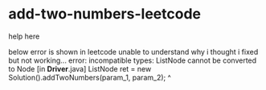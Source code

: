# add-two-numbers-leetcode
help here 

below error is shown in leetcode unable to understand why i thought i fixed but not working... 
 error: incompatible types: ListNode cannot be converted to Node [in __Driver__.java]
      ListNode ret = new Solution().addTwoNumbers(param_1, param_2);
                                                  ^
